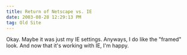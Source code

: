 ```yaml
---
title: Return of Netscape vs. IE
date: 2003-08-28 12:29:13 PM
tag: Old Site
---
```


Okay. Maybe it was just my IE settings. Anyways, I do like the "framed" look. And now that it's working with IE, I'm happy.